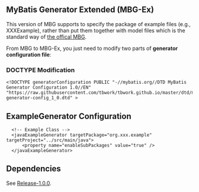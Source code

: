 ## MyBatis Generator Extended (MBG-Ex)

This version of MBG supports to specify the package of example files (e.g., XXXExample), rather than put them together with model files which is the standard way of [the offical MBG](https://github.com/mybatis/generator).

From MBG to MBG-Ex, you just need to modify two parts of **generator configuration file**:

### DOCTYPE Modification

```
<!DOCTYPE generatorConfiguration PUBLIC "-//mybatis.org//DTD MyBatis Generator Configuration 1.0//EN" "https://raw.githubusercontent.com/tbwork/tbwork.github.io/master/dtd/mybatis-generator-config_1_0.dtd" >
```

## ExampleGenerator Configuration

```
  <!-- Example Class -->
  <javaExampleGenerator targetPackage="org.xxx.example" targetProject="../src/main/java">
      <property name="enableSubPackages" value="true" />
  </javaExampleGenerator>
```

## Dependencies

See [Release-1.0.0](https://github.com/tbwork/mbg-ex/tree/master/release).
